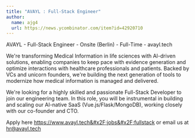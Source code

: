 ```yaml
---
title: "AVAYL : Full-Stack Engineer"
author:
  name: ajg4
  url: https://news.ycombinator.com/item?id=42920710
---
```

AVAYL - Full-Stack Engineer - Onsite (Berlin) - Full-Time - avayl.tech

We&#x27;re transforming Medical Information in life sciences with AI-driven solutions, enabling companies to keep pace with evidence generation and optimize interactions with healthcare professionals and patients. Backed by VCs and unicorn founders, we&#x27;re building the next generation of tools to modernize how medical information is managed and delivered.

We&#x27;re looking for a highly skilled and passionate Full-Stack Developer to join our engineering team. In this role, you will be instrumental in building and scaling our AI-native SaaS (Vue.js&#x2F;Flask&#x2F;MongoDB), working closely with our co-founder and CTO.

Apply here <a href="https:&#x2F;&#x2F;www.avayl.tech&#x2F;jobs&#x2F;fullstack" rel="nofollow">https:&#x2F;&#x2F;www.avayl.tech&#x2F;jobs&#x2F;fullstack</a> or email us at hr@avayl.tech
<JobApplication />
